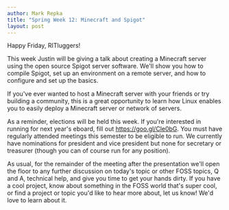 ```yaml
---
author: Mark Repka
title: "Spring Week 12: Minecraft and Spigot"
layout: post
---
```


Happy Friday, RITluggers!

This week Justin will be giving a talk about creating a Minecraft server using the open source Spigot server software. We'll show you how to compile Spigot, set up an environment on a remote server, and how to configure and set up the basics.

If you've ever wanted to host a Minecraft server with your friends or try building a community, this is a great opportunity to learn how Linux enables you to easily deploy a Minecraft server or network of servers.

As a reminder, elections will be held this week. If you're interested in running for next year's eboard, fill out https://goo.gl/Cle0bG. You must have regularly attended meetings this semester to be eligible to run. We currently have nominations for president and vice president but none for secretary or treasurer (though you can of course run for any position).

As usual, for the remainder of the meeting after the presentation we'll open the floor to any further discussion on today's topic or other FOSS topics, Q and A, technical help, and give you time to get your hands dirty. If you have a cool project, know about something in the FOSS world that's super cool, or find a project or topic you'd like to hear more about, let us know! We'd love to learn about it.
